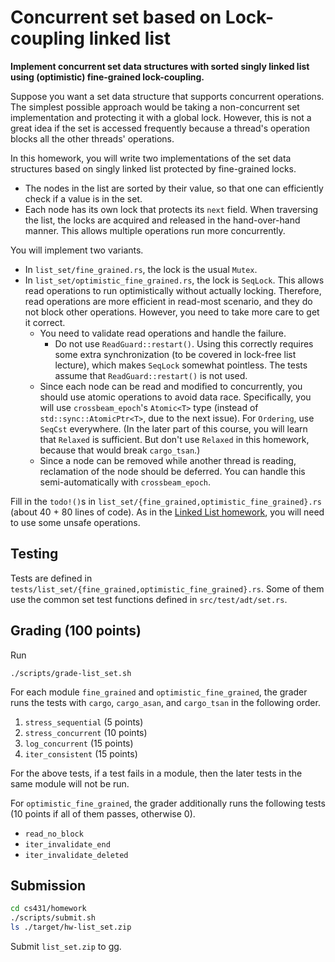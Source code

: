 # Concurrent set based on Lock-coupling linked list
**Implement concurrent set data structures with sorted singly linked list using (optimistic) fine-grained lock-coupling.**

Suppose you want a set data structure that supports concurrent operations.
The simplest possible approach would be taking a non-concurrent set implementation and protecting it with a global lock.
However, this is not a great idea if the set is accessed frequently because a thread's operation blocks all the other threads' operations.

In this homework, you will write two implementations of the set data structures based on singly linked list protected by fine-grained locks.
* The nodes in the list are sorted by their value, so that one can efficiently check if a value is in the set.
* Each node has its own lock that protects its `next` field.
  When traversing the list, the locks are acquired and released in the hand-over-hand manner.
  This allows multiple operations run more concurrently.

You will implement two variants.
* In `list_set/fine_grained.rs`, the lock is the usual `Mutex`.
* In `list_set/optimistic_fine_grained.rs`, the lock is `SeqLock`.
  This allows read operations to run optimistically without actually locking.
  Therefore, read operations are more efficient in read-most scenario, and
  they do not block other operations.
  However, you need to take more care to get it correct.
    * You need to validate read operations and handle the failure.
        * Do not use `ReadGuard::restart()`.
          Using this correctly requires some extra synchronization
          (to be covered in lock-free list lecture),
          which makes `SeqLock` somewhat pointless.
          The tests assume that `ReadGuard::restart()` is not used.
    * Since each node can be read and modified to concurrently,
      you should use atomic operations to avoid data race.
      Specifically, you will use `crossbeam_epoch`'s `Atomic<T>` type
      (instead of `std::sync::AtomicPtr<T>`, due to the next issue).
      For `Ordering`, use `SeqCst` everywhere.
      (In the later part of this course, you will learn that `Relaxed` is sufficient.
      But don't use `Relaxed` in this homework, because that would break `cargo_tsan`.)
    * Since a node can be removed while another thread is reading,
      reclamation of the node should be deferred.
      You can handle this semi-automatically with `crossbeam_epoch`.

Fill in the `todo!()`s in `list_set/{fine_grained,optimistic_fine_grained}.rs` (about 40 + 80 lines of code).
As in the [Linked List homework](./linked_list.md), you will need to use some unsafe operations.

## Testing
Tests are defined in `tests/list_set/{fine_grained,optimistic_fine_grained}.rs`.
Some of them use the common set test functions defined in `src/test/adt/set.rs`.

## Grading (100 points)
Run
```
./scripts/grade-list_set.sh
```

For each module `fine_grained` and `optimistic_fine_grained`,
the grader runs the tests
with `cargo`, `cargo_asan`, and `cargo_tsan` in the following order.
1. `stress_sequential` (5 points)
1. `stress_concurrent` (10 points)
1. `log_concurrent` (15 points)
1. `iter_consistent` (15 points)

For the above tests, if a test fails in a module, then the later tests in the same module will not be run.

For `optimistic_fine_grained`, the grader additionally runs the following tests
(10 points if all of them passes, otherwise 0).
* `read_no_block`
* `iter_invalidate_end`
* `iter_invalidate_deleted`

## Submission
```sh
cd cs431/homework
./scripts/submit.sh
ls ./target/hw-list_set.zip
```

Submit `list_set.zip` to gg.
